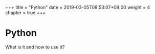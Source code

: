 +++
title = "Python"
date = 2019-03-05T08:53:07+09:00
weight = 4
chapter = true
+++


# Python

What is it and how to use it?
